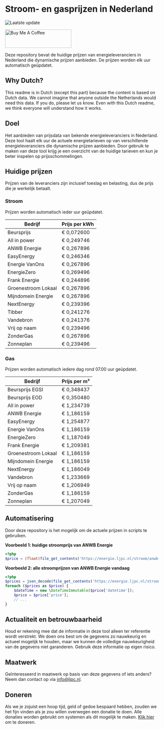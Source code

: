 # Stroom- en gasprijzen in Nederland

![Laatste update](https://img.shields.io/badge/laatste%20update-2024--09--15%2005%3A00%20CET-brightgreen)

<a href="https://www.buymeacoffee.com/Lars-" target="_blank"><img src="https://cdn.buymeacoffee.com/buttons/v2/default-orange.png" alt="Buy Me A Coffee" height="60" style="height: 60px !important;width: 217px !important;" ></a>

Deze repository bevat de huidige prijzen van energieleveranciers in Nederland die dynamische prijzen aanbieden. De prijzen worden elk uur automatisch geüpdatet.

## Why Dutch?

This readme is in Dutch (except this part) because the content is based on Dutch data. We cannot imagine that anyone outside the Netherlands would need this data. If you do, please let us know. Even with this Dutch readme, we think
everyone will understand how it works.

## Doel

Het aanbieden van prijsdata van bekende energieleveranciers in Nederland. Deze tool haalt elk uur de actuele energietarieven op van verschillende energieleveranciers die dynamische prijzen aanbieden. Door gebruik te maken van deze tool
krijg je een overzicht van de huidige tarieven en kun je beter inspelen op prijsschommelingen.

## Huidige prijzen

Prijzen van de leveranciers zijn inclusief toeslag en belasting, dus de prijs die je werkelijk betaalt.

### Stroom

Prijzen worden automatisch ieder uur geüpdatet.

 Bedrijf | Prijs per kWh 
---------|---------------
Beursprijs | € 0,072600
All in power | € 0,249746
ANWB Energie | € 0,267896
EasyEnergy | € 0,246346
Energie VanOns | € 0,267896
EnergieZero | € 0,269496
Frank Energie | € 0,244896
Groenestroom Lokaal | € 0,267896
Mijndomein Energie | € 0,267896
NextEnergy | € 0,239396
Tibber | € 0,241276
Vandebron | € 0,241376
Vrij op naam | € 0,239496
ZonderGas | € 0,267896
Zonneplan | € 0,239496


### Gas

Prijzen worden automatisch iedere dag rond 07.00 uur geüpdatet.

 Bedrijf | Prijs per m³ 
---------|--------------
Beursprijs EGSI | € 0,348437
Beursprijs EOD | € 0,350480
All in power | € 1,234739
ANWB Energie | € 1,186159
EasyEnergy | € 1,254877
Energie VanOns | € 1,186159
EnergieZero | € 1,187049
Frank Energie | € 1,209381
Groenestroom Lokaal | € 1,186159
Mijndomein Energie | € 1,186159
NextEnergy | € 1,186049
Vandebron | € 1,233669
Vrij op naam | € 1,206949
ZonderGas | € 1,186159
Zonneplan | € 1,207049


## Automatisering

Door deze repository is het mogelijk om de actuele prijzen in scripts te gebruiken.

**Voorbeeld 1: huidige stroomprijs van ANWB Energie**

```php
<?php
$price = (float)file_get_contents('https://energie.ljpc.nl/stroom/anwb-energie-nu.txt');

```

**Voorbeeld 2: alle stroomprijzen van ANWB Energie vandaag**

```php
<?php
$prices = json_decode(file_get_contents('https://energie.ljpc.nl/stroom/all-in-power-vandaag.json'),true);
foreach ($prices as $price) {
    $dateTime = new \DateTimeImmutable($price['datetime']);
    $price = $price['price'];
    // ...
}
```

## Actualiteit en betrouwbaarheid

Houd er rekening mee dat de informatie in deze tool alleen ter referentie wordt verstrekt. We doen ons best om de gegevens zo nauwkeurig en actueel mogelijk te houden, maar we kunnen de volledige nauwkeurigheid van de gegevens niet
garanderen. Gebruik deze informatie op eigen risico.

## Maatwerk

Geïnteresseerd in maatwerk op basis van deze gegevens of iets anders? Neem dan contact op
via [info@ljpc.nl](mailto:info@ljpc.nl?subject=Energie%20prijzen).

## Doneren

Als we je zojuist een hoop tijd, geld of gedoe bespaard hebben, zouden we het fijn vinden als je zou willen overwegen een
donatie te doen. Alle donaties worden gebruikt om systemen als dit mogelijk te
maken. [Klik hier](https://www.buymeacoffee.com/Lars-) om te doneren.
